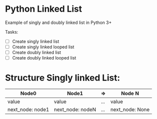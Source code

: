 # Python Linked List

Example of singly and doubly linked list in Python 3+

Tasks:
- [ ] Create singly linked list
- [ ] Create singly linked looped list
- [ ] Create doubly linked list
- [ ] Create doubly linked looped list

# Structure Singly linked List:

Node0 | Node1 | => | Node N
------|-------|-----|-------
value | value | ... | value
next_node: node1 | next_node: nodeN | ... | next_node: None

